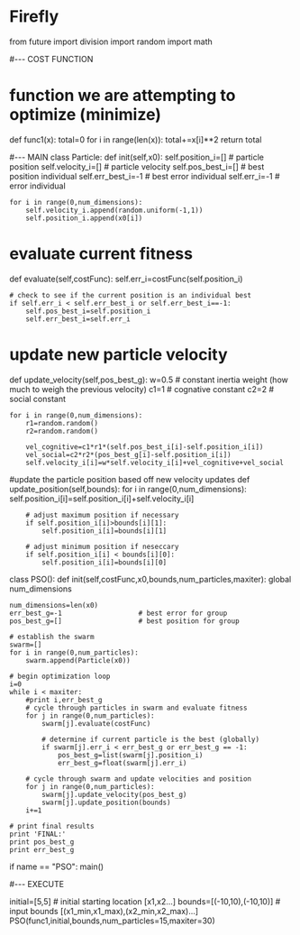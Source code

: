 # Firefly
from future import division import random import math

#--- COST FUNCTION

# function we are attempting to optimize (minimize)

def func1(x): total=0 for i in range(len(x)): total+=x[i]**2 return total

#--- MAIN class Particle: def init(self,x0): self.position_i=[] # particle position self.velocity_i=[] # particle velocity self.pos_best_i=[] # best position individual self.err_best_i=-1 # best error individual self.err_i=-1 # error individual

    for i in range(0,num_dimensions):
        self.velocity_i.append(random.uniform(-1,1))
        self.position_i.append(x0[i])

# evaluate current fitness
def evaluate(self,costFunc):
    self.err_i=costFunc(self.position_i)

    # check to see if the current position is an individual best
    if self.err_i < self.err_best_i or self.err_best_i==-1:
        self.pos_best_i=self.position_i
        self.err_best_i=self.err_i

# update new particle velocity
def update_velocity(self,pos_best_g):
    w=0.5       # constant inertia weight (how much to weigh the previous velocity)
    c1=1        # cognative constant
    c2=2        # social constant

    for i in range(0,num_dimensions):
        r1=random.random()
        r2=random.random()

        vel_cognitive=c1*r1*(self.pos_best_i[i]-self.position_i[i])
        vel_social=c2*r2*(pos_best_g[i]-self.position_i[i])
        self.velocity_i[i]=w*self.velocity_i[i]+vel_cognitive+vel_social

#update the particle position based off new velocity updates
def update_position(self,bounds):
    for i in range(0,num_dimensions):
        self.position_i[i]=self.position_i[i]+self.velocity_i[i]

        # adjust maximum position if necessary
        if self.position_i[i]>bounds[i][1]:
            self.position_i[i]=bounds[i][1]

        # adjust minimum position if neseccary
        if self.position_i[i] < bounds[i][0]:
            self.position_i[i]=bounds[i][0]

class PSO(): def init(self,costFunc,x0,bounds,num_particles,maxiter): global num_dimensions

    num_dimensions=len(x0)
    err_best_g=-1                   # best error for group
    pos_best_g=[]                   # best position for group

    # establish the swarm
    swarm=[]
    for i in range(0,num_particles):
        swarm.append(Particle(x0))

    # begin optimization loop
    i=0
    while i < maxiter:
        #print i,err_best_g
        # cycle through particles in swarm and evaluate fitness
        for j in range(0,num_particles):
            swarm[j].evaluate(costFunc)

            # determine if current particle is the best (globally)
            if swarm[j].err_i < err_best_g or err_best_g == -1:
                pos_best_g=list(swarm[j].position_i)
                err_best_g=float(swarm[j].err_i)

        # cycle through swarm and update velocities and position
        for j in range(0,num_particles):
            swarm[j].update_velocity(pos_best_g)
            swarm[j].update_position(bounds)
        i+=1

    # print final results
    print 'FINAL:'
    print pos_best_g
    print err_best_g

if name == "PSO": main()

#--- EXECUTE

initial=[5,5] # initial starting location [x1,x2...] bounds=[(-10,10),(-10,10)] # input bounds [(x1_min,x1_max),(x2_min,x2_max)...] PSO(func1,initial,bounds,num_particles=15,maxiter=30)
